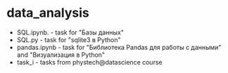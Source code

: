# data_analysis
- SQL.ipynb.   - task for "Базы данных"
- SQL.py       - task for "sqlite3 в Python"
- pandas.ipynb - task for "Библиотека Pandas для работы с данными" and "Визуализация в Python"
- task_i - tasks from phystech@datascience course
